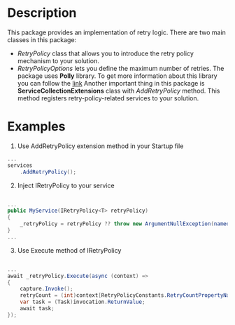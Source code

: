 ﻿# Description

This package provides an implementation of retry logic.
There are two main classes in this package:
- *RetryPolicy* class that allows you to introduce the retry policy mechanism to your solution.  
- *RetryPolicyOptions* lets you define the maximum number of retries.
The package uses **Polly** library. To get more information about this library you can follow the [link](https://github.com/App-vNext/Polly)
Another important thing in this package is **ServiceCollectionExtensions** class with *AddRetryPolicy* method. This method registers retry-policy-related services to your solution.

# Examples

1. Use AddRetryPolicy extension method in your Startup file

```csharp
...
services
    .AddRetryPolicy();
```

2. Inject IRetryPolicy to your service

```csharp

...
public MyService(IRetryPolicy<T> retryPolicy)
{
    _retryPolicy = retryPolicy ?? throw new ArgumentNullException(nameof(retryPolicy));
}
...
```

3. Use Execute method of IRetryPolicy

```csharp

...
await _retryPolicy.Execute(async (context) =>
{
    capture.Invoke();
    retryCount = (int)context[RetryPolicyConstants.RetryCountPropertyName];
    var task = (Task)invocation.ReturnValue;
    await task;
});
```